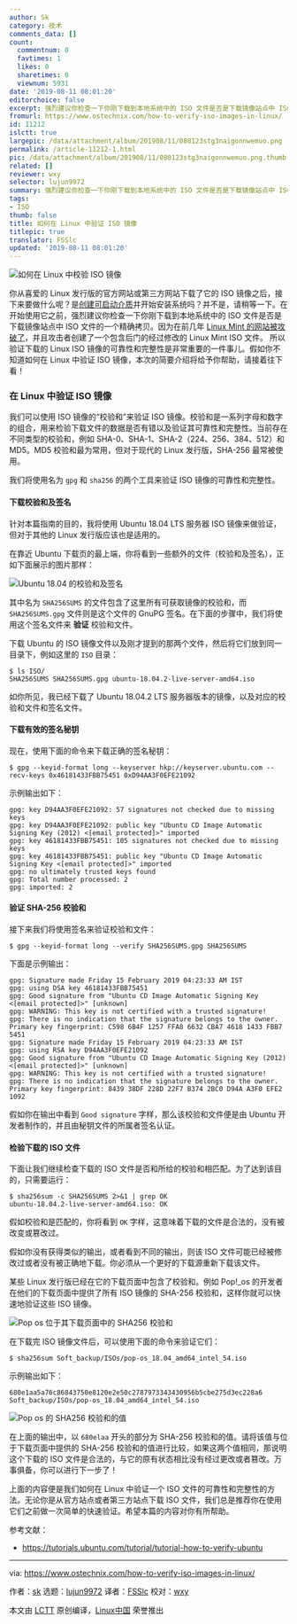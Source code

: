 ```yaml
---
author: Sk
category: 技术
comments_data: []
count:
  commentnum: 0
  favtimes: 1
  likes: 0
  sharetimes: 0
  viewnum: 5931
date: '2019-08-11 08:01:20'
editorchoice: false
excerpt: 强烈建议你检查一下你刚下载到本地系统中的 ISO 文件是否是下载镜像站点中 ISO 文件的一个精确拷贝。
fromurl: https://www.ostechnix.com/how-to-verify-iso-images-in-linux/
id: 11212
islctt: true
largepic: /data/attachment/album/201908/11/080123stg3naigonnwemuo.png
permalink: /article-11212-1.html
pic: /data/attachment/album/201908/11/080123stg3naigonnwemuo.png.thumb.jpg
related: []
reviewer: wxy
selector: lujun9972
summary: 强烈建议你检查一下你刚下载到本地系统中的 ISO 文件是否是下载镜像站点中 ISO 文件的一个精确拷贝。
tags:
- ISO
thumb: false
title: 如何在 Linux 中验证 ISO 镜像
titlepic: true
translator: FSSlc
updated: '2019-08-11 08:01:20'
---
```


![如何在 Linux 中校验 ISO 镜像](/data/attachment/album/201908/11/080123stg3naigonnwemuo.png)


你从喜爱的 Linux 发行版的官方网站或第三方网站下载了它的 ISO 镜像之后，接下来要做什么呢？是[创建可启动介质](https://www.ostechnix.com/etcher-beauitiful-app-create-bootable-sd-cards-usb-drives/)并开始安装系统吗？并不是，请稍等一下。在开始使用它之前，强烈建议你检查一下你刚下载到本地系统中的 ISO 文件是否是下载镜像站点中 ISO 文件的一个精确拷贝。因为在前几年 [Linux Mint 的网站被攻破了](https://blog.linuxmint.com/?p=2994)，并且攻击者创建了一个包含后门的经过修改的 Linux Mint ISO 文件。 所以验证下载的 Linux ISO 镜像的可靠性和完整性是非常重要的一件事儿。假如你不知道如何在 Linux 中验证 ISO 镜像，本次的简要介绍将给予你帮助，请接着往下看！


### 在 Linux 中验证 ISO 镜像


我们可以使用 ISO 镜像的“校验和”来验证 ISO 镜像。校验和是一系列字母和数字的组合，用来检验下载文件的数据是否有错以及验证其可靠性和完整性。当前存在不同类型的校验和，例如 SHA-0、SHA-1、SHA-2（224、256、384、512）和 MD5。MD5 校验和最为常用，但对于现代的 Linux 发行版，SHA-256 最常被使用。


我们将使用名为 `gpg` 和 `sha256` 的两个工具来验证 ISO 镜像的可靠性和完整性。


#### 下载校验和及签名


针对本篇指南的目的，我将使用 Ubuntu 18.04 LTS 服务器 ISO 镜像来做验证，但对于其他的 Linux 发行版应该也是适用的。


在靠近 Ubuntu 下载页的最上端，你将看到一些额外的文件（校验和及签名），正如下面展示的图片那样：


![Ubuntu 18.04 的校验和及签名](/data/attachment/album/201908/11/080124uyllzv4lvvq9ig6y.png)


其中名为 `SHA256SUMS` 的文件包含了这里所有可获取镜像的校验和，而 `SHA256SUMS.gpg` 文件则是这个文件的 GnuPG 签名。在下面的步骤中，我们将使用这个签名文件来 **验证** 校验和文件。


下载 Ubuntu 的 ISO 镜像文件以及刚才提到的那两个文件，然后将它们放到同一目录下，例如这里的 `ISO` 目录：



```
$ ls ISO/
SHA256SUMS SHA256SUMS.gpg ubuntu-18.04.2-live-server-amd64.iso
```

如你所见，我已经下载了 Ubuntu 18.04.2 LTS 服务器版本的镜像，以及对应的校验和文件和签名文件。


#### 下载有效的签名秘钥


现在，使用下面的命令来下载正确的签名秘钥：



```
$ gpg --keyid-format long --keyserver hkp://keyserver.ubuntu.com --recv-keys 0x46181433FBB75451 0xD94AA3F0EFE21092
```

示例输出如下：



```
gpg: key D94AA3F0EFE21092: 57 signatures not checked due to missing keys
gpg: key D94AA3F0EFE21092: public key "Ubuntu CD Image Automatic Signing Key (2012) <[email protected]>" imported
gpg: key 46181433FBB75451: 105 signatures not checked due to missing keys
gpg: key 46181433FBB75451: public key "Ubuntu CD Image Automatic Signing Key <[email protected]>" imported
gpg: no ultimately trusted keys found
gpg: Total number processed: 2
gpg: imported: 2
```

#### 验证 SHA-256 校验和


接下来我们将使用签名来验证校验和文件：



```
$ gpg --keyid-format long --verify SHA256SUMS.gpg SHA256SUMS
```

下面是示例输出：



```
gpg: Signature made Friday 15 February 2019 04:23:33 AM IST
gpg: using DSA key 46181433FBB75451
gpg: Good signature from "Ubuntu CD Image Automatic Signing Key <[email protected]>" [unknown]
gpg: WARNING: This key is not certified with a trusted signature!
gpg: There is no indication that the signature belongs to the owner.
Primary key fingerprint: C598 6B4F 1257 FFA8 6632 CBA7 4618 1433 FBB7 5451
gpg: Signature made Friday 15 February 2019 04:23:33 AM IST
gpg: using RSA key D94AA3F0EFE21092
gpg: Good signature from "Ubuntu CD Image Automatic Signing Key (2012) <[email protected]>" [unknown]
gpg: WARNING: This key is not certified with a trusted signature!
gpg: There is no indication that the signature belongs to the owner.
Primary key fingerprint: 8439 38DF 228D 22F7 B374 2BC0 D94A A3F0 EFE2 1092
```

假如你在输出中看到 `Good signature` 字样，那么该校验和文件便是由 Ubuntu 开发者制作的，并且由秘钥文件的所属者签名认证。


#### 检验下载的 ISO 文件


下面让我们继续检查下载的 ISO 文件是否和所给的校验和相匹配。为了达到该目的，只需要运行：



```
$ sha256sum -c SHA256SUMS 2>&1 | grep OK
ubuntu-18.04.2-live-server-amd64.iso: OK
```

假如校验和是匹配的，你将看到 `OK` 字样，这意味着下载的文件是合法的，没有被改变或篡改过。


假如你没有获得类似的输出，或者看到不同的输出，则该 ISO 文件可能已经被修改过或者没有被正确地下载。你必须从一个更好的下载源重新下载该文件。


某些 Linux 发行版已经在它的下载页面中包含了校验和。例如 Pop!\_os 的开发者在他们的下载页面中提供了所有 ISO 镜像的 SHA-256 校验和，这样你就可以快速地验证这些 ISO 镜像。


![Pop os 位于其下载页面中的 SHA256 校验和](/data/attachment/album/201908/11/080126qew3ezgq5i74xc77.png)


在下载完 ISO 镜像文件后，可以使用下面的命令来验证它们：



```
$ sha256sum Soft_backup/ISOs/pop-os_18.04_amd64_intel_54.iso
```

示例输出如下：



```
680e1aa5a76c86843750e8120e2e50c2787973343430956b5cbe275d3ec228a6 Soft_backup/ISOs/pop-os_18.04_amd64_intel_54.iso
```

![Pop os 的 SHA256 校验和的值](/data/attachment/album/201908/11/080127s54rzrelu4l5txle.png)


在上面的输出中，以 `680elaa` 开头的部分为 SHA-256 校验和的值。请将该值与位于下载页面中提供的 SHA-256 校验和的值进行比较，如果这两个值相同，那说明这个下载的 ISO 文件是合法的，与它的原有状态相比没有经过更改或者篡改。万事俱备，你可以进行下一步了！


上面的内容便是我们如何在 Linux 中验证一个 ISO 文件的可靠性和完整性的方法。无论你是从官方站点或者第三方站点下载 ISO 文件，我们总是推荐你在使用它们之前做一次简单的快速验证。希望本篇的内容对你有所帮助。


参考文献：


* <https://tutorials.ubuntu.com/tutorial/tutorial-how-to-verify-ubuntu>




---


via: <https://www.ostechnix.com/how-to-verify-iso-images-in-linux/>


作者：[sk](https://www.ostechnix.com/author/sk/) 选题：[lujun9972](https://github.com/lujun9972) 译者：[FSSlc](https://github.com/FSSlc) 校对：[wxy](https://github.com/wxy)


本文由 [LCTT](https://github.com/LCTT/TranslateProject) 原创编译，[Linux中国](https://linux.cn/) 荣誉推出